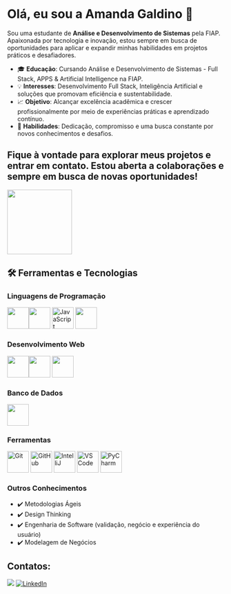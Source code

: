 # Olá, eu sou a Amanda Galdino 👋

Sou uma estudante de **Análise e Desenvolvimento de Sistemas** pela FIAP. Apaixonada por tecnologia e inovação, estou sempre em busca de oportunidades para aplicar e expandir minhas habilidades em projetos práticos e desafiadores. 

- 🎓 **Educação**: Cursando Análise e Desenvolvimento de Sistemas - Full Stack, APPS & Artificial Intelligence na FIAP.
- 💡 **Interesses**: Desenvolvimento Full Stack, Inteligência Artificial e soluções que promovam eficiência e sustentabilidade.
- 📈 **Objetivo**: Alcançar excelência acadêmica e crescer profissionalmente por meio de experiências práticas e aprendizado contínuo.
- 🚀 **Habilidades**: Dedicação, compromisso e uma busca constante por novos conhecimentos e desafios.

  
Fique à vontade para explorar meus projetos e entrar em contato. Estou aberta a colaborações e sempre em busca de novas oportunidades!
---
<div>
<a href="https://github.com/amandaagaldino">
  <img loading="lazy" height="150em" src="https://github-readme-stats.vercel.app/api/top-langs/?username=amandaagaldino&layout=compact&langs_count=7&theme=dracula"/>
</a>
</div>

## 🛠️ Ferramentas e Tecnologias

### Linguagens de Programação  
<img src="https://cdn.jsdelivr.net/gh/devicons/devicon@latest/icons/java/java-original-wordmark.svg" width="50" height="50"/><img src="https://cdn.jsdelivr.net/gh/devicons/devicon@latest/icons/python/python-original-wordmark.svg" width="50" height="50"/> <img src="https://cdn.jsdelivr.net/gh/devicons/devicon/icons/javascript/javascript-original.svg" width="50" alt="JavaScript"/> <img src="https://cdn.jsdelivr.net/gh/devicons/devicon@latest/icons/typescript/typescript-original.svg" width="50" height="50" />
          

### Desenvolvimento Web  
<img src="https://cdn.jsdelivr.net/gh/devicons/devicon@latest/icons/html5/html5-original-wordmark.svg" width="50" height="50"/><img src="https://cdn.jsdelivr.net/gh/devicons/devicon@latest/icons/css3/css3-original-wordmark.svg" width="50" height="50"/> <img src="https://cdn.jsdelivr.net/gh/devicons/devicon@latest/icons/nodejs/nodejs-original-wordmark.svg" width="50" height="50"/>
          
### Banco de Dados  
<img src="https://cdn.jsdelivr.net/gh/devicons/devicon@latest/icons/azuresqldatabase/azuresqldatabase-original.svg" width="50" height="50"/>
          
### Ferramentas  
<img src="https://cdn.jsdelivr.net/gh/devicons/devicon/icons/git/git-original.svg" width="50" alt="Git"/> <img src="https://cdn.jsdelivr.net/gh/devicons/devicon/icons/github/github-original.svg" width="50" alt="GitHub"/> <img src="https://cdn.jsdelivr.net/gh/devicons/devicon/icons/intellij/intellij-original.svg" width="50" alt="IntelliJ"/> <img src="https://cdn.jsdelivr.net/gh/devicons/devicon/icons/vscode/vscode-original.svg" width="50" alt="VS Code"/> <img src="https://cdn.jsdelivr.net/gh/devicons/devicon/icons/pycharm/pycharm-original.svg" width="50" alt="PyCharm"/>

### Outros Conhecimentos  
- ✔️ Metodologias Ágeis 
- ✔️ Design Thinking  
- ✔️ Engenharia de Software (validação, negócio e experiência do usuário)  
- ✔️ Modelagem de Negócios

                                        
## Contatos:

<div>
<a href = "mailto:amandagaldinox@gmail.com"><img loading="lazy" src="https://img.shields.io/badge/Gmail-D14836?style=for-the-badge&logo=gmail&logoColor=white" target="_blank"></a>
<a href="https://www.linkedin.com/in/amanda-galdino-75b35a273" target="_blank">
  <img loading="lazy" src="https://img.shields.io/badge/-LinkedIn-%230077B5?style=for-the-badge&logo=linkedin&logoColor=white" alt="LinkedIn">
</a>

</div>

